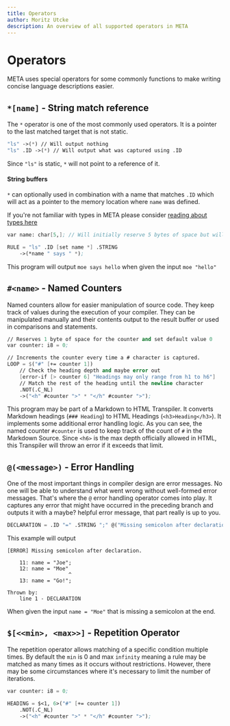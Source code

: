 ```yaml
---
title: Operators
author: Moritz Utcke
description: An overview of all supported operators in META
---
```

# Operators

META uses special operators for some commonly functions to make writing concise language descriptions easier.

## `*[name]` - String match reference

The `*` operator is one of the most commonly used operators. It is a pointer to the last matched target that is not static.

```meta
"ls" ->(*) // Will output nothing
"ls" .ID ->(*) // Will output what was captured using .ID
```

Since `"ls"` is static, `*` will not point to a reference of it.

#### String buffers

`*` can optionally used in combination with a name that matches `.ID` which will act as a pointer to the memory location where `name` was defined.

If you're not familiar with types in META please consider [reading about types here](./05-types)

```meta
var name: char[5,]; // Will initially reserve 5 bytes of space but will allow it to expand indefinitely 

RULE = "ls" .ID [set name *] .STRING
	->(*name " says " *);
```

This program will output `moe says hello` when given the input `moe "hello"`

## `#<name>` - Named Counters

Named counters allow for easier manipulation of source code. They keep track of values during the execution of your compiler. They can be manipulated manually and their contents output to the result buffer or used in comparisons and statements.

```meta
// Reserves 1 byte of space for the counter and set default value 0
var counter: i8 = 0;

// Increments the counter every time a # character is captured.
LOOP = $("#" [+= counter 1])
	// Check the heading depth and maybe error out
	[error-if [> counter 6] "Headings may only range from h1 to h6"]
	// Match the rest of the heading until the newline character
	.NOT(.C_NL)
	->("<h" #counter ">" * "</h" #counter ">");
```

This program may be part of a Markdown to HTML Transpiler. It converts Markdown headings (`### Heading`) to HTML Headings (`<h3>Heading</h3>`). It implements some additional error handling logic. As you can see, the named counter `#counter` is used to keep track of the count of `#`  in the Markdown Source. Since `<h6>` is the max depth officially allowed in HTML, this Transpiler will throw an error if it exceeds that limit.

## `@(<message>)` - Error Handling

One of the most important things in compiler design are error messages. No one will be able to understand what went wrong without well-formed error messages. That's where the `@` error handling operator comes into play.
It captures any error that might have occurred in the preceding branch and outputs it with a maybe? helpful error message, that part really is up to you.

```meta
DECLARATION = .ID "=" .STRING ";" @("Missing semicolon after declaration.");
```

This example will output 

```
[ERROR] Missing semicolon after declaration. 

	11: name = "Joe";
	12: name = "Moe"
					^
	13: name = "Go!";
				
Thrown by:
	line 1 - DECLARATION
```

When given the input `name = "Moe"` that is missing a semicolon at the end.

## `$[<<min>, <max>>]` - Repetition Operator

The repetition operator allows matching of a specific condition multiple times.
By default the `min` is 0 and max `infinity` meaning a rule may be matched as many times as it occurs without restrictions.
However, there may be some circumstances where it's necessary to limit the number of iterations.

```meta
var counter: i8 = 0;

HEADING = $<1, 6>("#" [+= counter 1])
	.NOT(.C_NL)
	->("<h" #counter ">" * "</h" #counter ">");
```